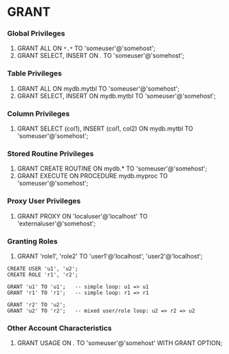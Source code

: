 # GRANT

### Global Privileges

1. GRANT ALL ON `*.*` TO 'someuser'@'somehost';
2. GRANT SELECT, INSERT ON *.* TO 'someuser'@'somehost';

### Table Privileges

1. GRANT ALL ON mydb.mytbl TO 'someuser'@'somehost';
2. GRANT SELECT, INSERT ON mydb.mytbl TO 'someuser'@'somehost';

### Column Privileges

1. GRANT SELECT (col1), INSERT (col1, col2) ON mydb.mytbl TO 'someuser'@'somehost';

### Stored Routine Privileges

1. GRANT CREATE ROUTINE ON mydb.* TO 'someuser'@'somehost';
2. GRANT EXECUTE ON PROCEDURE mydb.myproc TO 'someuser'@'somehost';

### Proxy User Privileges

1. GRANT PROXY ON 'localuser'@'localhost' TO 'externaluser'@'somehost';

### Granting Roles

1. GRANT 'role1', 'role2' TO 'user1'@'localhost', 'user2'@'localhost';

```mysql
CREATE USER 'u1', 'u2';
CREATE ROLE 'r1', 'r2';

GRANT 'u1' TO 'u1';   -- simple loop: u1 => u1
GRANT 'r1' TO 'r1';   -- simple loop: r1 => r1

GRANT 'r2' TO 'u2';
GRANT 'u2' TO 'r2';   -- mixed user/role loop: u2 => r2 => u2
```

### Other Account Characteristics

1. GRANT USAGE ON *.* TO 'someuser'@'somehost' WITH GRANT OPTION;
